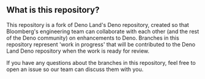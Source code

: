 ## What is this repository?

This repository is a fork of Deno Land's Deno repository, created so that Bloomberg's
engineering team can collaborate with each other (and the rest of the Deno community)
on enhancements to Deno. Branches in this repository represent 'work in progress' that
will be contributed to the Deno Land Deno repository when the work is ready for review.

If you have any questions about the branches in this repository, feel free to open an issue
so our team can discuss them with you.
